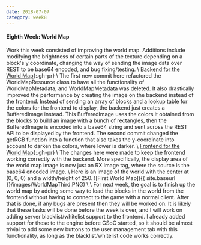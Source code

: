```yaml
---
date: 2018-07-07
category: week8
---
```


#### Eighth Week: World Map
Work this week consisted of improving the world map. Additions include modifying the brightness of certain parts of the
texture depending on a block's y coordinate, changing the way of sending the image data over REST to be base64 encoded,
and bug fixing/testing.
\\
[Backend for the World Map](https://github.com/MovingBlocks/FacadeServer/pull/21){:.gh-pr} \\
The first new commit here refactored the WorldMapResource class to have all the functionality of WorldMapMetadata,
and WorldMapMetadata was deleted. It also drastically improved the performance by creating the image on the backend
instead of the frontend. Instead of sending an array of blocks and a lookup table for the colors for the frontend to
display, the backend just creates a BufferedImage instead. This BufferedImage uses the colors it obtained from the
blocks to build an image with a bunch of rectangles, then the BufferedImage is encoded into a base64 string and sent
across the REST API to be displayed by the frontend. The second commit changed the getRGB function into a function that
also takes the y-coordinate into account to darken the colors, where lower is darker.
\\
[Frontend for the World Map](https://github.com/MovingBlocks/FacadeServer-frontend/pull/8){:.gh-pr} \\
The changes here were made to keep the frontend working correctly with the backend. More specifically, the display area
of the world map image is now just an RX.Image tag, where the source is the base64 encoded image.
\\
Here is an image of the world with the center at (0, 0, 0) and a width/height of 250.
![First World Map]({{ site.baseurl }}/images/WorldMapThird.PNG) \\
\\
For next week, the goal is to finish up the world map by adding some way to load the blocks in the world from the
frontend without having to connect to the game with a normal client. After that is done, if any bugs are present then
they will be worked on. It is likely that these tasks will be done before the week is over, and I will work on adding
server blacklist/whitelist support to the frontend. I already added support for these to the engine before GSoC started,
so it should be almost trivial to add some new buttons to the user management tab with this functionality, as long as
the blacklist/whitelist code works correctly.
